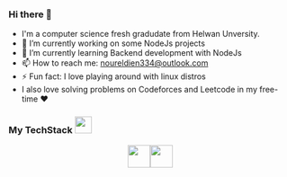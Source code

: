 ### Hi there 👋

- I'm a computer science fresh gradudate from Helwan Unversity.
- 🔭 I’m currently working on some NodeJs projects
- 🌱 I’m currently learning Backend development with NodeJs
- 📫 How to reach me: noureldien334@outlook.com
- ⚡ Fun fact: I love playing around with linux distros
-  I also love solving problems on Codeforces and Leetcode in my free-time ❤️

<h3> My TechStack <img width="30" src="https://emojipedia-us.s3.dualstack.us-west-1.amazonaws.com/thumbs/240/whatsapp/326/laptop_1f4bb.png"/> </h3>
<div align="center">
<img width="40" src="https://raw.githubusercontent.com/gilbarbara/logos/master/logos/javascript.svg"/><img width="40" src="https://raw.githubusercontent.com/gilbarbara/logos/master/logos/typescript-icon.svg"/>
</div>
